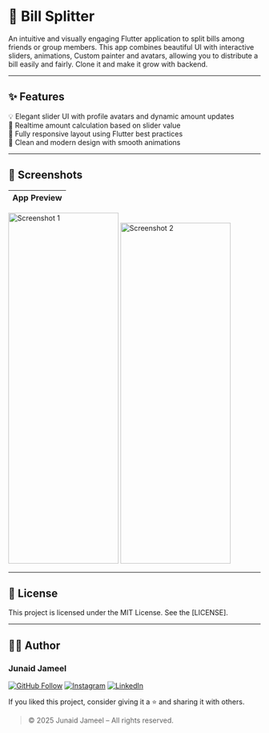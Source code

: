 # 💸 Bill Splitter

An intuitive and visually engaging Flutter application to split bills among friends or group members. This app combines beautiful UI with interactive sliders, animations, Custom painter and avatars, allowing you to distribute a bill easily and fairly.
Clone it and make it grow with backend.

---

## ✨ Features

💡 Elegant slider UI with profile avatars and dynamic amount updates  
🧮 Realtime amount calculation based on slider value  
📱 Fully responsive layout using Flutter best practices  
🎨 Clean and modern design with smooth animations

---

## 📸 Screenshots

| App Preview |
|-------------|
<img width="220" height="700" alt="Screenshot 1" src="https://github.com/user-attachments/assets/a1ececa9-c478-44ab-a486-dbb6c2bf552b" />
<img width="220" height="680" alt="Screenshot 2" src="https://github.com/user-attachments/assets/d541ae84-ea27-4f4c-9506-d037cd163ba4" />

---



## 📜 License

This project is licensed under the MIT License. See the [LICENSE].

---

## 🧑‍💻 Author

### Junaid Jameel

<p align="left">
  <a href="https://github.com/JunaidJameel"><img src="https://img.shields.io/badge/GitHub-Follow-blue?logo=github" alt="GitHub Follow"/></a>
  <a href="https://www.instagram.com/junaid_jamel/?igsh=YW44MGk4OHQ5M2Mx"><img src="https://img.shields.io/badge/Instagram-Follow-e4405f?logo=instagram" alt="Instagram"/></a>
  <a href="https://www.linkedin.com/in/junaid-jameel-6298bb26b/">
    <img src="https://img.shields.io/badge/LinkedIn-Connect-0077B5?logo=linkedin" alt="LinkedIn"/>
  </a>
</p>

If you liked this project, consider giving it a ⭐ and sharing it with others.

> © 2025 Junaid Jameel – All rights reserved.
